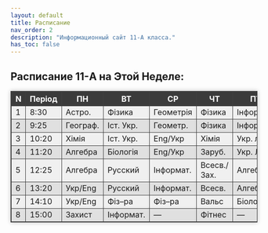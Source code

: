 ```yaml
---
layout: default
title: Расписание
nav_order: 2
description: "Информационный сайт 11-А класса."
has_toc: false
---
```


<head>
<style>
table, td, th {
	border: 1px solid #404040;
	border-collapse: collapse;
}
table tr:nth-child(odd) {
	background-color: #e0e0e0;
} table tr:nth-child(even) {
	background-color: #f0f0f0;
} table th {
	background-color: #3b3b3b;
	color: #ffffff;
}
table {
	box-shadow: 0px 0px 8px #bababa;
}
</style>
</head>

## Расписание 11-A на Этой Неделе:

<table style="width:100%;">
	<tr>
		<th>N</th>
		<th>Період</th>
		<th>ПН</th>
		<th>ВТ</th>
		<th>СР</th>
		<th>ЧТ</th>
		<th>ПТ</th>
	</tr>
	<tr>
		<td>1</td>
		<td>8:30</td>
		<td>Астро.</td>
		<td>Фізика</td>
		<td>Геометрія</td>
		<td>Фізика</td>
		<td>Інформат.</td>
	</tr>
	<tr>
		<td>2</td>
		<td>9:25</td>
		<td>Географ.</td>
		<td>Іст. Укр.</td>
		<td>Геометр.</td>
		<td>Фізика</td>
		<td>Інформат.</td>
	</tr>
	<tr>
		<td>3</td>
		<td>10:20</td>
		<td>Хімія</td>
		<td>Іст. Укр.</td>
		<td>Eng/Укр</td>
		<td>Хімія</td>
		<td>Укр. літ.</td>
	</tr>
	<tr>
		<td>4</td>
		<td>11:20</td>
		<td>Алгебра</td>
		<td>Біологія</td>
		<td>Eng/Укр</td>
		<td>Заруб.</td>
		<td>Укр. Літ.</td>
	</tr>
	<tr>
		<td>5</td>
		<td>12:25</td>
		<td>Алгебра</td>
		<td>Русский</td>
		<td>Інформат.</td>
		<td><div id="Thu">Всесв./Зах.</div></td>
		<td>Алгебра</td>
	</tr>
	<tr>
		<td>6</td>
		<td>13:20</td>
		<td>Укр/Eng</td>
		<td>Русский</td>
		<td>Інформат.</td>
		<td>Всесв.</td>
		<td>Алгебра</td>
	</tr>
	<tr>
		<td>7</td>
		<td>14:10</td>
		<td>Укр/Eng</td>
		<td>Фіз–ра</td>
		<td>Фіз–ра</td>
		<td>Вальс</td>
		<td>Біологія</td>
	</tr>
	<tr>
		<td>8</td>
		<td>15:00</td>
		<td>Захист</td>
		<td>Інформат.</td>
		<td>—</td>
		<td>Фітнес</td>
		<td>—</td>
	</tr>
</table>

<!-- Паша, что ты тут забыл? -->
<script>
	function getMonday(d) {
		var diff = d.getDate() - d.getDay() + (d.getDay() === 0 ? -6 : 1);
		return new Date(d.setDate(diff)).getDate();
	}
	var mon = getMonday(new Date());
	var thu = mon % 2 == 0? "Всесвітня Історія" : "Захист";
	document.getElementById("Thu").innerHTML = thu;
</script>


